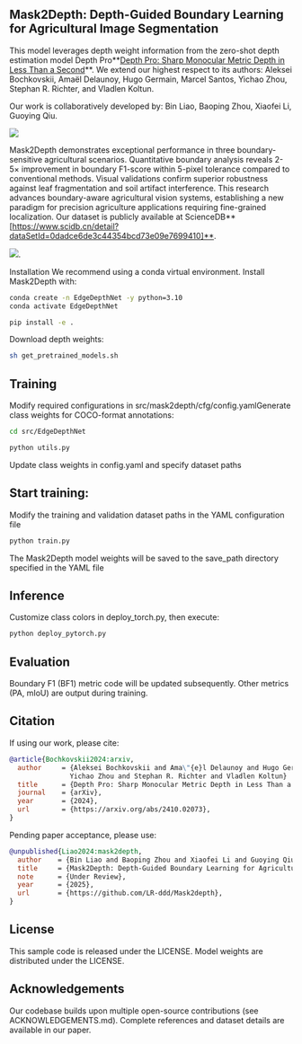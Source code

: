 ## Mask2Depth: Depth-Guided Boundary Learning for Agricultural Image Segmentation
This model leverages depth weight information from the zero-shot depth estimation model ​​Depth Pro**[Depth Pro: Sharp Monocular Metric Depth in Less Than a Second](https://arxiv.org/abs/2410.02073)**. We extend our highest respect to its authors:
Aleksei Bochkovskii, Amaël Delaunoy, Hugo Germain, Marcel Santos, Yichao Zhou, Stephan R. Richter, and Vladlen Koltun.

Our work is collaboratively developed by:
Bin Liao, Baoping Zhou, Xiaofei Li, Guoying Qiu.

![](datas/network.jpg)


Mask2Depth demonstrates exceptional performance in three boundary-sensitive agricultural scenarios. Quantitative boundary analysis reveals 2-5× improvement in boundary F1-score within 5-pixel tolerance compared to conventional methods. Visual validations confirm superior robustness against leaf fragmentation and soil artifact interference. This research advances boundary-aware agricultural vision systems, establishing a new paradigm for precision agriculture applications requiring fine-grained localization.
Our dataset is publicly available at ​​ScienceDB**[https://www.scidb.cn/detail?dataSetId=0dadce6de3c44354bcd73e09e7699410]**​​.

![](datas/vision.png).

Installation
We recommend using a conda virtual environment. Install Mask2Depth with:
```bash
conda create -n EdgeDepthNet -y python=3.10
conda activate EdgeDepthNet

pip install -e .
```
Download depth weights:
```bash
sh get_pretrained_models.sh
```

## Training
Modify required configurations in src/mask2depth/cfg/config.yaml
​​Generate class weights for COCO-format annotations​​:

```bash
cd src/EdgeDepthNet

python utils.py
```
Update class weights in config.yaml and specify dataset paths

## Start training:
Modify the training and validation dataset paths in the YAML configuration file​
```bash
python train.py
```
The Mask2Depth model weights will be saved to the save_path directory specified in the YAML file​

## Inference
Customize class colors in deploy_torch.py, then execute:
```bash
python deploy_pytorch.py
```

## Evaluation
Boundary F1 (BF1) metric code will be updated subsequently.
Other metrics (PA, mIoU) are output during training.

## Citation
If using our work, please cite:
```bibtex
@article{Bochkovskii2024:arxiv,
  author     = {Aleksei Bochkovskii and Ama\"{e}l Delaunoy and Hugo Germain and Marcel Santos and
               Yichao Zhou and Stephan R. Richter and Vladlen Koltun}
  title      = {Depth Pro: Sharp Monocular Metric Depth in Less Than a Second},
  journal    = {arXiv},
  year       = {2024},
  url        = {https://arxiv.org/abs/2410.02073},
}
```
Pending paper acceptance, please use:
```bibtex
@unpublished{Liao2024:mask2depth,
  author    = {Bin Liao and Baoping Zhou and Xiaofei Li and Guoying Qiu},
  title     = {Mask2Depth: Depth-Guided Boundary Learning for Agricultural Image Segmentation},
  note      = {Under Review},
  year      = {2025},
  url       = {https://github.com/LR-ddd/Mask2depth},
}
```
## License
This sample code is released under the LICENSE.
Model weights are distributed under the LICENSE.

## Acknowledgements
Our codebase builds upon multiple open-source contributions (see ACKNOWLEDGEMENTS.md).
Complete references and dataset details are available in our paper.
